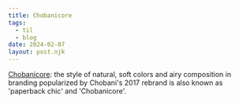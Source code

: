 ```yaml
---
title: Chobanicore
tags: 
  - til
  - blog
date: 2024-02-07
layout: post.njk
---
```


[Chobanicore](https://cari.institute/aesthetics/paperback-chic): the style of natural, soft colors and airy composition in branding popularized by Chobani's 2017 rebrand is also known as 'paperback chic' and 'Chobanicore'.
